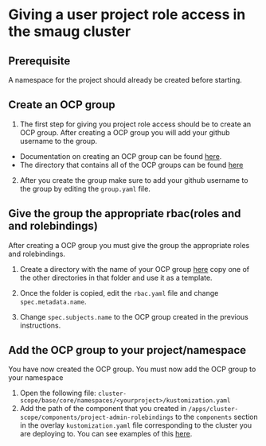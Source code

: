 # Giving a user project role access in the smaug cluster

## Prerequisite
A namespace for the project should already be created before starting.

## Create an OCP group
1. The first step for giving you project role access should be to create an OCP group.
After creating a OCP group you will add your github username to the group.
+ Documentation on creating an OCP group can be found [here](https://www.operate-first.cloud/apps/content/cluster-scope/create_ocp_group.html).
+ The directory that contains all of the OCP groups can be found [here](https://github.com/operate-first/apps/tree/master/cluster-scope/base/user.openshift.io/groups)
2. After you create the group make sure to add your github username to the group by editing the `group.yaml` file.

## Give the group the appropriate rbac(roles and and rolebindings)
After creating a OCP group you must give the group the appropriate roles and rolebindings.

1. Create a directory with the name of your OCP group [here](https://github.com/operate-first/apps/tree/master/cluster-scope/components/project-admin-rolebindings)
copy one of the other directories in that folder and use it as a template.

2. Once the folder is copied, edit the `rbac.yaml` file and change `spec.metadata.name`.

3. Change `spec.subjects.name` to the OCP group created in the previous instructions.

## Add the OCP group to your project/namespace
You have now created the OCP group. You must now add the OCP group to your namespace
1. Open the following file: `cluster-scope/base/core/namespaces/<yourproject>/kustomization.yaml`
2. Add the path of the component that you created in `/apps/cluster-scope/components/project-admin-rolebindings` to the `components` section in the overlay `kustomization.yaml` file corresponding to the cluster you are deploying to. You can see examples of this [here](https://github.com/operate-first/apps/tree/master/cluster-scope/components/project-admin-rolebindings).
